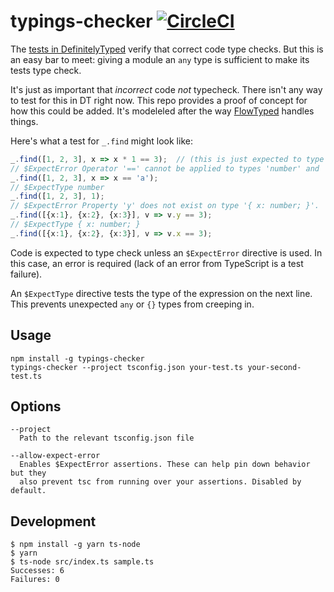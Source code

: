 # typings-checker [![CircleCI](https://circleci.com/gh/danvk/typings-checker.svg?style=svg)](https://circleci.com/gh/danvk/typings-checker)

The [tests in DefinitelyTyped][1] verify that correct code type checks.
But this is an easy bar to meet: giving a module an `any` type is sufficient to make
its tests type check.

It's just as important that _incorrect_ code _not_ typecheck. There isn't any way to
test for this in DT right now. This repo provides a proof of concept for how this could
be added. It's modeleled after the way [FlowTyped][] handles things.

Here's what a test for `_.find` might look like:

```ts
_.find([1, 2, 3], x => x * 1 == 3);  // (this is just expected to type check)
// $ExpectError Operator '==' cannot be applied to types 'number' and 'string'.
_.find([1, 2, 3], x => x == 'a');
// $ExpectType number
_.find([1, 2, 3], 1);
// $ExpectError Property 'y' does not exist on type '{ x: number; }'.
_.find([{x:1}, {x:2}, {x:3}], v => v.y == 3);
// $ExpectType { x: number; }
_.find([{x:1}, {x:2}, {x:3}], v => v.x == 3);
```

Code is expected to type check unless an `$ExpectError` directive is used. In this case, an error is required (lack of an error from TypeScript is a test failure).

An `$ExpectType` directive tests the type of the expression on the next line. This prevents unexpected `any` or `{}` types from creeping in.

## Usage

    npm install -g typings-checker
    typings-checker --project tsconfig.json your-test.ts your-second-test.ts
    
## Options

    --project
      Path to the relevant tsconfig.json file
    
    --allow-expect-error
      Enables $ExpectError assertions. These can help pin down behavior but they
      also prevent tsc from running over your assertions. Disabled by default.

## Development

```
$ npm install -g yarn ts-node
$ yarn
$ ts-node src/index.ts sample.ts
Successes: 6
Failures: 0
```

[1]: https://github.com/DefinitelyTyped/DefinitelyTyped/blob/0f756aca1642eaf49998565788caf18ef635271e/underscore/underscore-tests.ts
[FlowTyped]: https://github.com/flowtype/flow-typed/blob/a880b140e32d9d562abbe3924b2c10a583b3a6e1/definitions/npm/underscore_v1.x.x/test_underscore-v1.js
